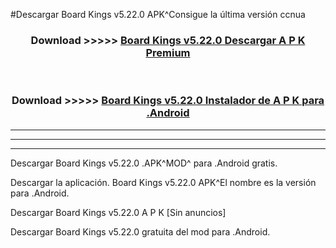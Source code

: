 #Descargar Board Kings v5.22.0  APK^Consigue la última versión ccnua



<div align="center">
<h3>Download >>>>> <a href="https://es-sites.web.app/?es= Board Kings v5.22.0 ">Board Kings v5.22.0  Descargar A P K Premium</a></h3><br>

<h3>Download >>>>> <a href="https://es-sites.web.app/?es= Board Kings v5.22.0 ">Board Kings v5.22.0  Instalador de A P K para .Android</a></h3>
</div>


----------------------------------------------------------

----------------------------------------------------------

----------------------------------------------------------

Descargar Board Kings v5.22.0  .APK^MOD^ para .Android gratis.

Descargar la aplicación. Board Kings v5.22.0  APK^El nombre es la versión para .Android.

Descargar Board Kings v5.22.0  A P K [Sin anuncios]

Descargar Board Kings v5.22.0  gratuita del mod para .Android.